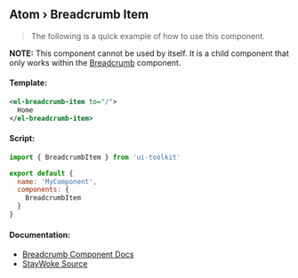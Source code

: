 Atom › Breadcrumb Item
---

> The following is a quick example of how to use this component.

**NOTE:** This component cannot be used by itself.  It is a child component that only works within the [Breadcrumb](https://github.com/staywoke/ui-toolkit/tree/master/src/components/molecules/breadcrumb) component.


#### Template:

```xml
<el-breadcrumb-item to="/">
  Home
</el-breadcrumb-item>
```


#### Script:
```js
import { BreadcrumbItem } from 'ui-toolkit'

export default {
  name: 'MyComponent',
  components: {
    BreadcrumbItem
  }
}
```


#### Documentation:

* [Breadcrumb Component Docs](https://element.eleme.io/#/en-US/component/breadcrumb)
* [StayWoke Source](https://github.com/staywoke/ui-toolkit/tree/master/src/components/atoms/breadcrumb-item)
